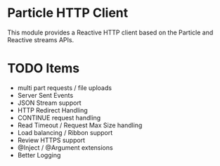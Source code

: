 # Particle HTTP Client

This module provides a Reactive HTTP client based on the Particle and Reactive streams APIs.


# TODO Items

* multi part requests / file uploads
* Server Sent Events
* JSON Stream support
* HTTP Redirect Handling
* CONTINUE request handling
* Read Timeout / Request Max Size handling
* Load balancing / Ribbon support
* Review HTTPS support
* @Inject / @Argument extensions
* Better Logging  
